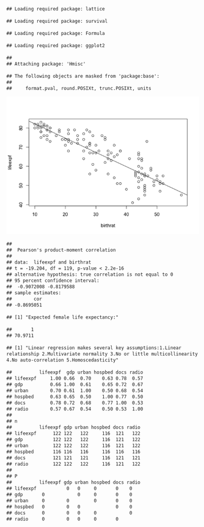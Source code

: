     ## Loading required package: lattice

    ## Loading required package: survival

    ## Loading required package: Formula

    ## Loading required package: ggplot2

    ## 
    ## Attaching package: 'Hmisc'

    ## The following objects are masked from 'package:base':
    ## 
    ##     format.pval, round.POSIXt, trunc.POSIXt, units

![](Tutorial_5_files/figure-markdown_strict/unnamed-chunk-1-1.png)  

    ## 
    ##  Pearson's product-moment correlation
    ## 
    ## data:  lifeexpf and birthrat
    ## t = -19.204, df = 119, p-value < 2.2e-16
    ## alternative hypothesis: true correlation is not equal to 0
    ## 95 percent confidence interval:
    ##  -0.9072008 -0.8179588
    ## sample estimates:
    ##        cor 
    ## -0.8695051

    ## [1] "Expected female life expectancy:"

    ##       1 
    ## 70.9711

    ## [1] "Linear regression makes several key assumptions:1.Linear relationship 2.Multivariate normality 3.No or little multicollinearity 4.No auto-correlation 5.Homoscedasticity"

    ##          lifeexpf  gdp urban hospbed docs radio
    ## lifeexpf     1.00 0.66  0.70    0.63 0.78  0.57
    ## gdp          0.66 1.00  0.61    0.65 0.72  0.67
    ## urban        0.70 0.61  1.00    0.50 0.68  0.54
    ## hospbed      0.63 0.65  0.50    1.00 0.77  0.50
    ## docs         0.78 0.72  0.68    0.77 1.00  0.53
    ## radio        0.57 0.67  0.54    0.50 0.53  1.00
    ## 
    ## n
    ##          lifeexpf gdp urban hospbed docs radio
    ## lifeexpf      122 122   122     116  121   122
    ## gdp           122 122   122     116  121   122
    ## urban         122 122   122     116  121   122
    ## hospbed       116 116   116     116  116   116
    ## docs          121 121   121     116  121   121
    ## radio         122 122   122     116  121   122
    ## 
    ## P
    ##          lifeexpf gdp urban hospbed docs radio
    ## lifeexpf           0   0     0       0    0   
    ## gdp       0            0     0       0    0   
    ## urban     0        0         0       0    0   
    ## hospbed   0        0   0             0    0   
    ## docs      0        0   0     0            0   
    ## radio     0        0   0     0       0
